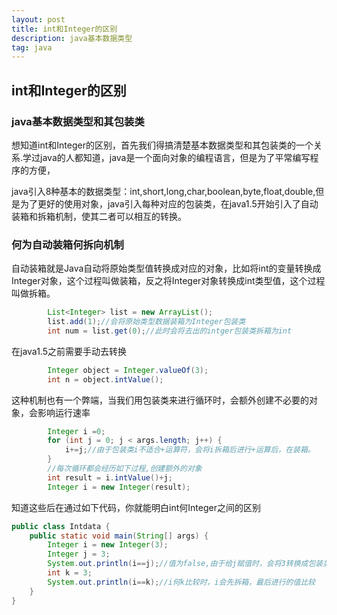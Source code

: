 ```yaml
---
layout: post
title: int和Integer的区别
description: java基本数据类型
tag: java
---
```


## int和Integer的区别

### java基本数据类型和其包装类

想知道int和Integer的区别，首先我们得搞清楚基本数据类型和其包装类的一个关系.学过java的人都知道，java是一个面向对象的编程语言，但是为了平常编写程序的方便，

java引入8种基本的数据类型：int,short,long,char,boolean,byte,float,double,但是为了更好的使用对象，java引入每种对应的包装类，在java1.5开始引入了自动装箱和拆箱机制，使其二者可以相互的转换。

### 何为自动装箱何拆向机制

自动装箱就是Java自动将原始类型值转换成对应的对象，比如将int的变量转换成Integer对象，这个过程叫做装箱，反之将Integer对象转换成int类型值，这个过程叫做拆箱。

<!--例如我们有一个integer对象的集合，添加的参数为原始数据类型，则java会将其转换成对应的包装类在进行添加-->

```java
        List<Integer> list = new ArrayList();
		list.add(1);//会将原始类型数据装箱为Integer包装类
		int num = list.get(0);//此时会将去出的intger包装类拆箱为int
```

在java1.5之前需要手动去转换

```java
        Integer object = Integer.valueOf(3);
		int n = object.intValue();
```

这种机制也有一个弊端，当我们用包装类来进行循环时，会额外创建不必要的对象，会影响运行速率

```java
        Integer i =0;
		for (int j = 0; j < args.length; j++) {
			i+=j;//由于包装类i不适合+运算符，会将i拆箱后进行+运算后，在装箱。
		}
        //每次循环都会经历如下过程,创建额外的对象
        int result = i.intValue()+j;
        Integer i = new Integer(result);
```

知道这些后在通过如下代码，你就能明白int何Integer之间的区别

```java
public class Intdata {
	public static void main(String[] args) {
		Integer i = new Integer(3);
		Integer j = 3;
		System.out.println(i==j);//值为false,由于给j赋值时，会将3转换成包装类，相当于new了一新对象
		int k = 3;
		System.out.println(i==k);//i何k比较时，i会先拆箱，最后进行的值比较
	}
}
```
